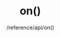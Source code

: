 ---
layout: reference_md
title: on()
summary: 打开表格所有事件
sub: 文档(Options & API) DataTables中文网
since: DataTables 1.10
navcategory: api
keywords: on,api
author: /reference/api/on()
---